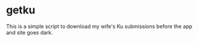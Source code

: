 # getku
This is a simple script to download my wife's Ku submissions before the app and site goes dark.
